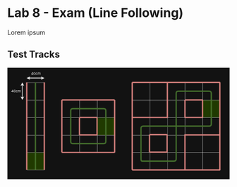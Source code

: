 # Lab 8 - Exam (Line Following)

Lorem ipsum

## Test Tracks

![Test Track](../images/test_track.png)